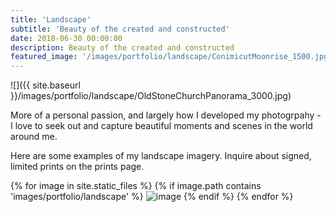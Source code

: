 ```yaml
---
title: 'Landscape'
subtitle: 'Beauty of the created and constructed'
date: 2018-06-30 00:00:00
description: Beauty of the created and constructed
featured_image: '/images/portfolio/landscape/ConimicutMoonrise_1500.jpg'
---
```


![]({{ site.baseurl }}/images/portfolio/landscape/OldStoneChurchPanorama_3000.jpg)

More of a personal passion, and largely how I developed my photogrpahy - I love to seek out and capture beautiful moments and scenes in the world around me.  

Here are some examples of my landscape imagery.  Inquire about signed, limited prints on the prints page.

<div class="gallery" data-columns="3">
{% for image in site.static_files %}
    {% if image.path contains 'images/portfolio/landscape' %}
        <img src="{{ site.baseurl }}{{ image.path }}" alt="image" />
    {% endif %}
{% endfor %}
</div>